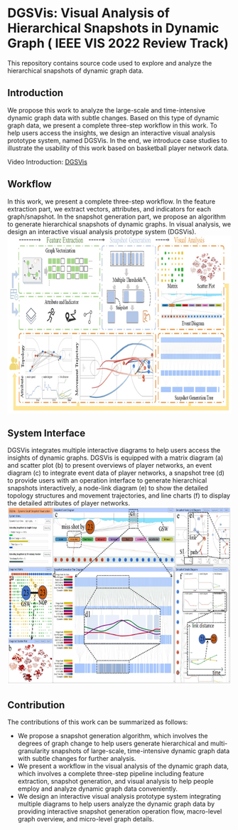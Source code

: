 # DGSVis: Visual Analysis of Hierarchical Snapshots in Dynamic Graph ( IEEE VIS 2022 Review Track)
This repository contains source code used to explore and analyze the hierarchical snapshots of dynamic graph data.

## Introduction
We propose this work to analyze the large-scale and time-intensive dynamic graph data with subtle changes. Based on this type of dynamic graph data, we present a complete three-step workflow in this work.
To help users access the insights, we design an interactive visual analysis prototype system, named DGSVis. In the end, we introduce case studies to illustrate the usability of this work based on basketball player network data.

Video Introduction: [DGSVis](https://youtu.be/kpBpfko1_zs)

## Workflow
In this work, we present a complete three-step workflow. In the feature extraction part, we extract vectors, attributes, and indicators for each graph/snapshot. In the snapshot generation part, we propose an algorithm to generate hierarchical snapshots of dynamic graphs. In visual analysis, we design an interactive visual analysis prototype system (DGSVis).
<img src="https://github.com/BaofengChang/DGSVis/raw/main/Figs/workflow.jpg" height="400px" width="800px">

## System Interface
DGSVis integrates multiple interactive diagrams to help users access the insights of dynamic graphs. DGSVis is equipped with a matrix diagram (a) and scatter plot (b) to present overviews of player networks, an event diagram (c) to integrate event data of player networks, a snapshot tree (d) to provide users with an operation interface to generate hierarchical snapshots interactively, a node-link diagram (e) to show the detailed topology structures and movement trajectories, and line charts (f) to display the detailed attributes of player networks.
<img src="https://github.com/BaofengChang/DGSVis/raw/main/Figs/teaser.jpg" height="400px" width="800px">

## Contribution
The contributions of this work can be summarized as follows:
* We propose a snapshot generation algorithm, which involves the degrees of graph change to help users generate hierarchical and multi-granularity snapshots of large-scale, time-intensive dynamic graph data with subtle changes for further analysis.
* We present a workflow in the visual analysis of the dynamic graph data, which involves a complete three-step pipeline including feature extraction, snapshot generation, and visual analysis to help people employ and analyze dynamic graph data conveniently.
* We design an interactive visual analysis prototype system integrating multiple diagrams to help users analyze the dynamic graph data by providing interactive snapshot generation operation flow, macro-level graph overview, and micro-level graph details.



